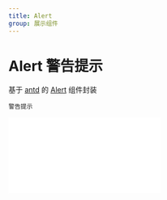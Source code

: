 ```yaml
---
title: Alert
group: 展示组件
---
```


# Alert 警告提示

基于 <a href="https://ant-design.antgroup.com/index-cn" target="_blank">antd</a> 的 <a href="https://ant-design.antgroup.com/components/alert-cn" target="_blank">Alert</a> 组件封装

<code src='../components/Alert.tsx'>警告提示</code>

<embed src="../guide.md#L16-L21"></embed>
